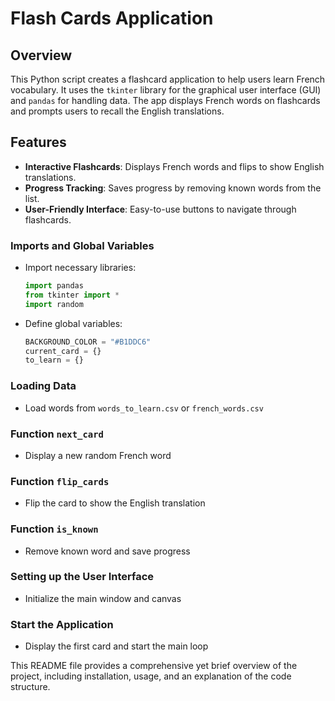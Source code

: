 # Flash Cards Application

## Overview
This Python script creates a flashcard application to help users learn French vocabulary. It uses the `tkinter` library for the graphical user interface (GUI) and `pandas` for handling data. The app displays French words on flashcards and prompts users to recall the English translations.

## Features
- **Interactive Flashcards**: Displays French words and flips to show English translations.
- **Progress Tracking**: Saves progress by removing known words from the list.
- **User-Friendly Interface**: Easy-to-use buttons to navigate through flashcards.


### Imports and Global Variables
- Import necessary libraries:
  ```python
  import pandas
  from tkinter import *
  import random
  ```
- Define global variables:
  ```python
  BACKGROUND_COLOR = "#B1DDC6"
  current_card = {}
  to_learn = {}
  ```

### Loading Data
- Load words from `words_to_learn.csv` or `french_words.csv`

### Function `next_card`
- Display a new random French word
 
### Function `flip_cards`
- Flip the card to show the English translation

### Function `is_known`
- Remove known word and save progress

### Setting up the User Interface
- Initialize the main window and canvas

### Start the Application
- Display the first card and start the main loop


This README file provides a comprehensive yet brief overview of the project, including installation, usage, and an explanation of the code structure.
